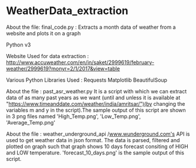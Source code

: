 # WeatherData_extraction
About the file: final_code.py : Extracts a month data of weather from a website and plots it on a graph

Python v3

Website Used for data extraction : http://www.accuweather.com/en/in/saket/2999619/february-weather/2999619?monyr=2/1/2017&view=table

Various Python Libraries Used :
Requests
Matplotlib
BeautifulSoup

About the file : past_asr_weather.py
It is a script with which we can extract data of as many past years as we want (until and unless it is available at "https://www.timeanddate.com/weather/india/amritsar/")(by changing the variables m and y in the script).The sample output of this script are shown in 3 png files named 'High_Temp.png', 'Low_Temp.png', 'Average_Temp.png'

About the file : weather_underground_api
/www.wunderground.com's API is used to get weather data in json format. The data is parsed, filtered and plotted on graph such that graph shows 10 days forecast consiting of HIGH and LOW temperature. 'forecast_10_days.png' is the sample output of this script.
